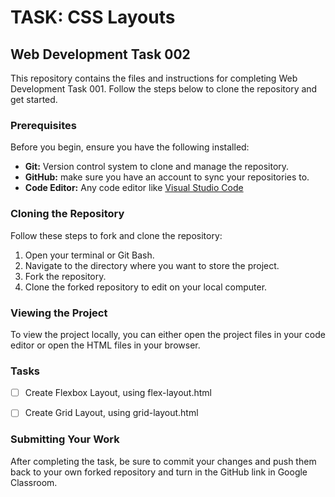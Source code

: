 # TASK: CSS Layouts

## Web Development Task 002

This repository contains the files and instructions for completing Web Development Task 001. Follow the steps below to clone the repository and get started.

### Prerequisites

Before you begin, ensure you have the following installed:

- **Git:** Version control system to clone and manage the repository.
- **GitHub:** make sure you have an account to sync your repositories to.
- **Code Editor:** Any code editor like [Visual Studio Code](https://code.visualstudio.com/)

### Cloning the Repository

Follow these steps to fork and clone the repository:

1. Open your terminal or Git Bash.
2. Navigate to the directory where you want to store the project.
3. Fork the repository.
4. Clone the forked repository to edit on your local computer.

### Viewing the Project

To view the project locally, you can either open the project files in your code editor or open the HTML files in your browser.

### Tasks

- [ ] Create Flexbox Layout, using flex-layout.html
- [ ] Create Grid Layout, using grid-layout.html


### Submitting Your Work

After completing the task, be sure to commit your changes and push them back to your own forked repository and turn in the GitHub link in Google Classroom.
